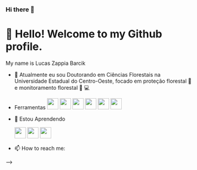 ### Hi there 👋
# 👋 Hello! Welcome to my Github profile.

My name is Lucas Zappia Barcik

- 🔭 Atualmente eu sou Doutorando em Ciências Florestais na Universidade Estadual do Centro-Oeste, focado em proteção florestal :bug: e monitoramento florestal :evergreen_tree: :computer:
  
-  Ferramentas
    <img loading ='lazy' src="https://cdn.jsdelivr.net/gh/devicons/devicon/icons/python/python-original.svg"  width = "30" heigh = "30" />
    <img loading ='lazy'  src="https://cdn.jsdelivr.net/gh/devicons/devicon/icons/r/r-original.svg" width = "30" heigh = "30" />
    <img loading ='lazy' src="https://cdn.jsdelivr.net/gh/devicons/devicon/icons/jupyter/jupyter-original.svg" width = "30" heigh = "30" />
    <img loading ='lazy' src="https://cdn.jsdelivr.net/gh/devicons/devicon/icons/vscode/vscode-plain-wordmark.svg" width = "30" heigh = "30" />
    <img loading ='lazy' src="https://cdn.jsdelivr.net/gh/devicons/devicon/icons/pandas/pandas-original.svg" width = "30" heigh = "30" />
    <img loading ='lazy' src="https://cdn.jsdelivr.net/gh/devicons/devicon/icons/numpy/numpy-original.svg" width = "30" heigh = "30"/>
    
- 🌱 Estou Aprendendo

  <img loading ='lazy' src="https://cdn.jsdelivr.net/gh/devicons/devicon/icons/flask/flask-original-wordmark.svg" width = "30" heigh = "30" />
  <img loading ='lazy' src="https://cdn.jsdelivr.net/gh/devicons/devicon/icons/microsoftsqlserver/microsoftsqlserver-plain-wordmark.svg" width = "30" heigh = 30" />
  <img loading ='lazy' src="https://cdn.jsdelivr.net/gh/devicons/devicon/icons/git/git-original.svg" width = "30" heigh = "30"  />

- 📫 How to reach me: 


-->

